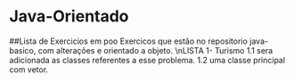 # Java-Orientado
##Lista de Exercicios em poo
Exercicos que estão no repositorio java-basico, com alterações e orientado a objeto.
\nLISTA
1- Turismo
  1.1 sera adicionada as classes referentes a esse problema.
  1.2 uma classe principal com vetor.
